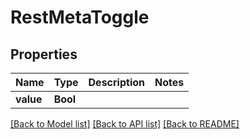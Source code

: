 # RestMetaToggle

## Properties
Name | Type | Description | Notes
------------ | ------------- | ------------- | -------------
**value** | **Bool** |  | 

[[Back to Model list]](../README.md#documentation-for-models) [[Back to API list]](../README.md#documentation-for-api-endpoints) [[Back to README]](../README.md)


